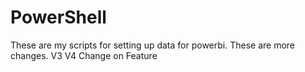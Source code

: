 # PowerShell
These are my scripts for setting up data for powerbi. 
These are more changes. 
V3
V4 Change on Feature